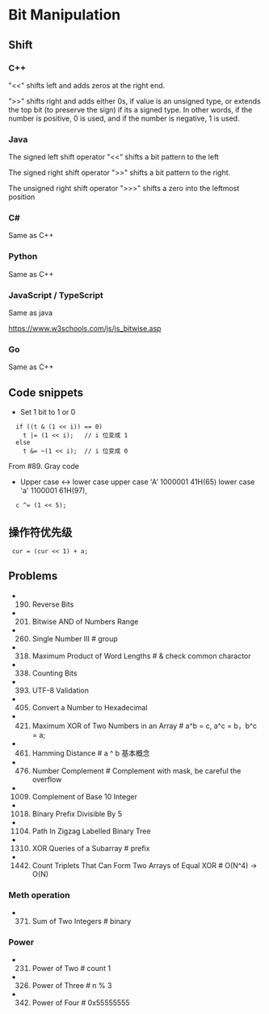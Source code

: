 # Bit Manipulation

## Shift
### C++

  "<<" shifts left and adds zeros at the right end.

  ">>" shifts right and adds either 0s, if value is an unsigned type, or extends the top bit (to preserve the sign) if its a signed type. In other words, if the number is positive, 0 is used, and if the number is negative, 1 is used.

### Java

  The signed left shift operator "<<" shifts a bit pattern to the left

  The signed right shift operator ">>" shifts a bit pattern to the right.

  The unsigned right shift operator ">>>" shifts a zero into the leftmost position

### C#

  Same as C++

### Python

  Same as C++

### JavaScript / TypeScript

  Same as java

  https://www.w3schools.com/js/js_bitwise.asp

### Go

  Same as C++

## Code snippets
- Set 1 bit to 1 or 0
```
  if ((t & (1 << i)) == 0)
    t |= (1 << i);   // i 位变成 1
  else
    t &= ~(1 << i);  // i 位变成 0
```
From #89. Gray code

- Upper case <-> lower case
upper case 'A' 1000001 41H(65) 
lower case 'a' 1100001 61H(97), 
```
  c ^= (1 << 5);
```
## 操作符优先级
```
 cur = (cur << 1) + a;
```  
  
## Problems
- 190. Reverse Bits
- 201. Bitwise AND of Numbers Range
- 260. Single Number III                 # group 
- 318. Maximum Product of Word Lengths   # & check common charactor
- 338. Counting Bits
- 393. UTF-8 Validation
- 405. Convert a Number to Hexadecimal
- 421. Maximum XOR of Two Numbers in an Array    # a^b = c, a^c = b，b^c = a;
- 461. Hamming Distance                  # a ^ b 基本概念
- 476. Number Complement                 # Complement with mask, be careful the overflow
- 1009. Complement of Base 10 Integer
- 1018. Binary Prefix Divisible By 5
- 1104. Path In Zigzag Labelled Binary Tree
- 1310. XOR Queries of a Subarray                               # prefix
- 1442. Count Triplets That Can Form Two Arrays of Equal XOR    # O(N^4) -> O(N)


### Meth operation
- 371. Sum of Two Integers           # binary 


### Power 
- 231. Power of Two       # count 1
- 326. Power of Three     # n % 3
- 342. Power of Four      # 0x55555555 

